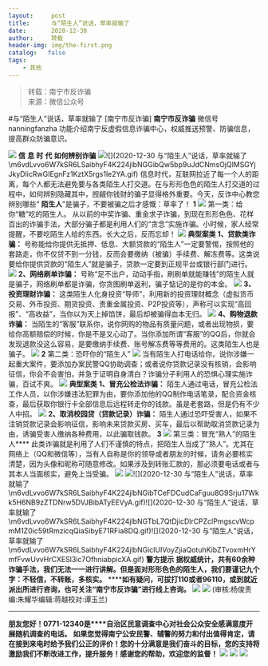 ```yaml
---
layout:     post
title:      与“陌生人”说话，草率就输了
date:       2020-12-30
author:     转载
header-img: img/the-first.png
catalog:   false
tags:
    - 其他
---
```


<blockquote><p>转载：南宁市反诈骗<br>
来源：微信公众号</p></blockquote>

#与“陌生人”说话，草率就输了
[南宁市反诈骗]
**南宁市反诈骗**
微信号nanningfanzha
功能介绍南宁反虚假信息诈骗中心，权威推送预警、防骗信息，提高群众防骗意识。

![]({{site.baseurl}}/postimg/P9ficrEVSdibbSahGAohhYfky53ffm6ZicV85b7MehiabwzaImg4owaDavFA7gMkpkdtKYCnVMpz4KVYyYvE9IFKFQ.gif)
**信**
**息**
**时**
**代**
**如何辨别诈骗**
![]({{site.baseurl}}/postimg/oqlZxFpl54NOH3Vv97gUcY87wDdacHoGygYOH9iaXsrsPBx5cHyBibSgs92N1Ao0AicapNCbGoOlMQSPnOg380eCQ.png)![](2020-12-30
与“陌生人”说话，草率就输了\\m6vdLvvo6W7kSR6LSaibhyF4K224jlbNGGibQw5bp9uJdCNmsOjQlMSGYjJkyDlicRwGIEgnFz1KztX5rgs1le2YA.gif)
信息时代，互联网拉近了每一个人的距离，每个人都无法避免要与各类陌生人打交道。在与形形色色的陌生人打交道的过程中，如何辨别隐藏其中，觊觎你钱财的骗子显得格外重要。今天，反诈中心教您辨别哪些“
**陌生人**”是骗子，不要被骗之后才感慨：草率了！
**1**
![]({{site.baseurl}}/postimg/m6vdLvvo6W7kSR6LSaibhyF4K224jlbNGXrPVkOs6MfmuxCh74PfJHWDeTsXvZ8oic65P7D0HJdgibFMMG8x91HcA.gif)
第一类：给你“糖”吃的陌生人。
从以前的中奖诈骗、重金求子诈骗，到现在形形色色、花样百出的诈骗手法，大部分骗子都是利用人们的“贪念”实施诈骗。小时候，家人经常提醒，不要吃陌生人给的东西。长大之后，反而忘却！
![]({{site.baseurl}}/postimg/m6vdLvvo6W7kSR6LSaibhyF4K224jlbNGAraD1SibNQz9jvOicWXWwibYkQ7uM4KxOIPpFzmLdOOwqCaLW61mVfAsA.jpeg)
**典型案类**
**1、贷款类诈骗：**
号称能给你提供无抵押、低息、大额贷款的“陌生人”一定要警惕，按照他的套路走，你不仅贷不到一分钱，反而会要缴纳（被骗）手续费、解冻费等。这类说要给你提供贷款的“陌生人”就是骗子，贷款一定要到正规平台或银行部门进行。
![]({{site.baseurl}}/postimg/m6vdLvvo6W7kSR6LSaibhyF4K224jlbNGYPQm6vGVsQ1aZPxvnr4z9SqKw9wtia49ddteUsgKH7tnic7Z3EygVsCA.jpeg)
**2、网络刷单诈骗：**
号称“足不出户，动动手指，刷刷单就能赚钱”的陌生人就是骗子，网络刷单都是诈骗，你贪图刷单返利，骗子惦记的是你的本金。
![]({{site.baseurl}}/postimg/m6vdLvvo6W7kSR6LSaibhyF4K224jlbNGVUbuoafKdakOB1CKGnleY7gic7qyPhnF4wEIbZAkjnG2ckWfqQ1owDQ.jpeg)
**3、投资理财诈骗：**
这类陌生人化身投资“导师”，利用新的投资理财概念（虚拟货币交易、外币投资、期货投资、贵重金属投资、P2P投资等），声称可以实现“高回报”、“高收益”，当你以为天上掉馅饼，最后却被骗得血本无归。
![]({{site.baseurl}}/postimg/m6vdLvvo6W7kSR6LSaibhyF4K224jlbNG8ibyDDd9PzNnOzceG2ffj279TiaoYZIibuPV7aicjEEB0WPrSiamuVibIA1g.jpeg)
**4、购物退款诈骗：**
当陌生的“客服”联系你，说你网购的物品有质量问题，或者出现物损，要给你高额赔偿的时候，你是不是又心动了。当你添加所谓“客服”的QQ后，你就会发现退款没这么容易，是要缴纳手续费、账号解冻费等等费用的。这类陌生人也是骗子。
![]({{site.baseurl}}/postimg/m6vdLvvo6W7kSR6LSaibhyF4K224jlbNG5aaYZxtiaU9cNGmr3hv3CfRjAB36eP1z8S2heiaF14KicLMK3Lic0AianPQ.jpeg)
**2**
第二类：恐吓你的“陌生人”
![]({{site.baseurl}}/postimg/m6vdLvvo6W7kSR6LSaibhyF4K224jlbNGXrPVkOs6MfmuxCh74PfJHWDeTsXvZ8oic65P7D0HJdgibFMMG8x91HcA.gif)
当有陌生人打电话给你，说你涉嫌一起重大案件，要添加办案民警QQ协助调查；或者说你贷款记录没有核销，会影响征信，你会不会害怕，并急于证明自身清白？诈骗分子利用人的恐惧心理实施诈骗，百试不爽。
![]({{site.baseurl}}/postimg/m6vdLvvo6W7kSR6LSaibhyF4K224jlbNG2KSE8icuFcRPib9cF0hxeFicTmCZnb0QUjQYseKZ6CvpK2EYzutPJyq6w.jpeg)
**典型案类**
**1、冒充公检法诈骗：**
陌生人通过电话，冒充公检法工作人员，以你涉嫌违法犯罪为由，要你添加他的QQ制作电话笔录，配合资金核查，最后获取你银行卡全部信息后远程转走你的钱款。虽是老套路，但是仍有不少人中招。
![]({{site.baseurl}}/postimg/m6vdLvvo6W7kSR6LSaibhyF4K224jlbNGJR9pXIssDaNK6IrfYJc8iblJHp2H9ZtH2qhT28ibq4FKibv8nq5siaInMA.jpeg)
**2、取消校园贷（贷款记录）诈骗：**
陌生人通过恐吓受害人，如果不注销贷款记录会影响征信，影响未来贷款买房、买车，最后以帮助取消贷款记录为由，诱骗受害人缴纳各种费用，以此骗取钱款。
**3**
![]({{site.baseurl}}/postimg/m6vdLvvo6W7kSR6LSaibhyF4K224jlbNGXrPVkOs6MfmuxCh74PfJHWDeTsXvZ8oic65P7D0HJdgibFMMG8x91HcA.gif)
第三类：冒充“熟人”的陌生人****
此类诈骗就是利用了人们不谨慎的特点，把陌生人当成了“熟人”。尤其在网络上（QQ和微信等），当有人自称是你的领导或者朋友的时候，请务必要核实清楚，因为头像和昵称可随意修改。如果涉及到转账汇款的，那必须要电话或者与其本人当面核实，避免上当受骗。
![]({{site.baseurl}}/postimg/m6vdLvvo6W7kSR6LSaibhyF4K224jlbNGQA8sCG6IA8Ouz8GNrZKhh52ric4AdkoyygMgxYuFKAC0yqRnXv9uHWg.jpeg)
![]({{site.baseurl}}/postimg/m6vdLvvo6W7kSR6LSaibhyF4K224jlbNGv6Zm0OxWu9uqmEjaq1icOpgBjziaDqy5IJlpwsK4QpC5HobdwtnI8wOA.gif)![](2020-12-30
与“陌生人”说话，草率就输了\\m6vdLvvo6W7kSR6LSaibhyF4K224jlbNGibTCeFDCudCaFguu8G9Srju17Wkk5H6NB9zZTDNrw5DVJBibATyEEVyA.gif)![](2020-12-30
与“陌生人”说话，草率就输了\\m6vdLvvo6W7kSR6LSaibhyF4K224jlbNGTbL7QtDjicDlrCPZclPmgscvWcpmM1Z0ic59tRmzicqQiaSibyE71RFia8DQ.gif)![](2020-12-30
与“陌生人”说话，草率就输了\\m6vdLvvo6W7kSR6LSaibhyF4K224jlbNGiclUIVoyZjiaQotuhKibZTvoxmHrYmfFvwUvvHrCXESl3ic7OfhniabpicXA.gif)
**警方提示**
**据权威统计，共有60余种诈骗手法，我们无法一一进行讲解。但是面对形形色色的陌生人，我们要谨记九个字：不轻信，不转账，多核实。**
******如有疑问，可拔打110或者96110，或到就近派出所进行咨询，也可关注“南宁市反诈骗”进行线上咨询。**
![]({{site.baseurl}}/postimg/m6vdLvvo6W4ZhIFmVnEtPRZ6sQpUKgqWcHAcLKpodVaPQtfeibHN2uJ7FJXL2vKmwCX4HKP2LUWybywk3SVJJPA.jpeg)
![]({{site.baseurl}}/postimg/m6vdLvvo6W6aCCOVM3fc1JRVjG0nwA9leMqJRjJp77nDaFqjYo2GLq5iauUdrachH8zrlxkdKrrr5mhMTX7fXwQ.jpeg)
(审核:杨俊责编:朱耀华编辑:蒋越校对:谭玉兰)
***
**朋友您好！0771-12340是****自治区民意调查中心对社会公众安全感满意度开展随机调查的电话。**
**如果您觉得南宁公安民警、辅警的努力和付出值得肯定，请在接到来电时给予我们公正的评价！您的十分满意是我们奋斗的目标，您的支持将激励我们不断改进工作，提升服务！感谢您的帮助，欢迎您的监督！**
![]({{site.baseurl}}/postimg/m6vdLvvo6W4tBmkSw7BynPAZ4dpgGzH6gPSKpMSPibm3ZZdwYARicAqYI6iaLTicawgZUezTc6lgHXWGaSqHwiav3qA.jpeg)
![]({{site.baseurl}}/postimg/m6vdLvvo6W4tBmkSw7BynPAZ4dpgGzH6dmhqpDKgZf4VOiaaxr6LcaFfRCPDEHukjOhPlt2iaH3NnVwoVk1xjWLw.jpeg)
![]({{site.baseurl}}/postimg/m6vdLvvo6W4tBmkSw7BynPAZ4dpgGzH62EZZ3JuBHMHzWr2pWjUukPSqx9WsRt3S4RWQicPNzhvt1LNVX5mbTSw.jpeg)
